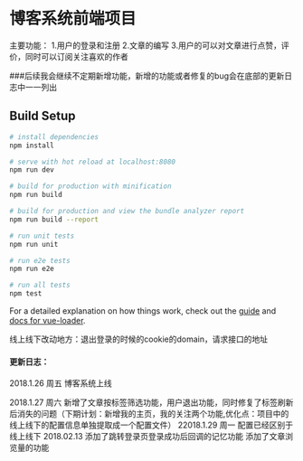 # 博客系统前端项目
主要功能：
1.用户的登录和注册
2.文章的编写
3.用户的可以对文章进行点赞，评价，同时可以订阅关注喜欢的作者

###后续我会继续不定期新增功能，新增的功能或者修复的bug会在底部的更新日志中一一列出

## Build Setup

``` bash
# install dependencies
npm install

# serve with hot reload at localhost:8080
npm run dev

# build for production with minification
npm run build

# build for production and view the bundle analyzer report
npm run build --report

# run unit tests
npm run unit

# run e2e tests
npm run e2e

# run all tests
npm test
```

For a detailed explanation on how things work, check out the [guide](http://vuejs-templates.github.io/webpack/) and [docs for vue-loader](http://vuejs.github.io/vue-loader).

线上线下改动地方：退出登录的时候的cookie的domain，请求接口的地址

#### 更新日志：

2018.1.26 周五 博客系统上线

2018.1.27 周六 新增了文章按标签筛选功能，用户退出功能，同时修复了标签刷新后消失的问题（下期计划：新增我的主页，我的关注两个功能,优化点：项目中的线上线下的配置信息单独提取成一个配置文件）
22018.1.29 周一 配置已经区别于线上线下
2018.02.13 添加了跳转登录页登录成功后回调的记忆功能
		       添加了文章浏览量的功能

